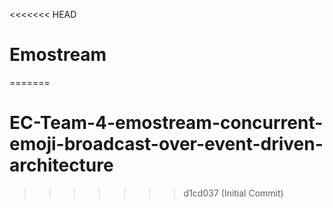 <<<<<<< HEAD
# Emostream
=======
# EC-Team-4-emostream-concurrent-emoji-broadcast-over-event-driven-architecture
>>>>>>> d1cd037 (Initial Commit)
